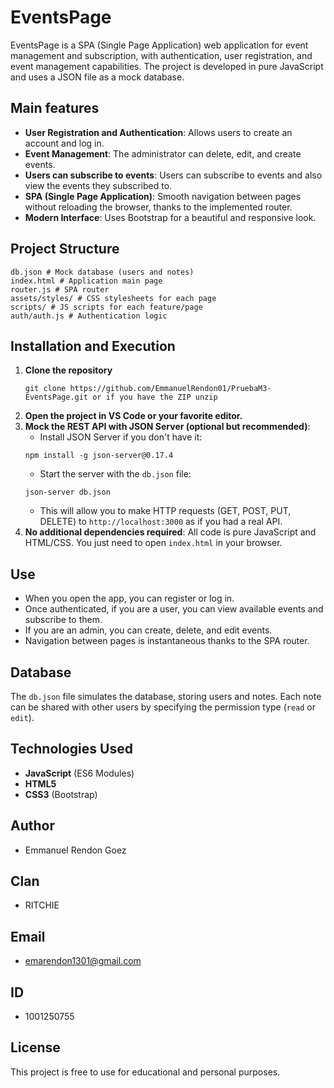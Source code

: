 # EventsPage

EventsPage is a SPA (Single Page Application) web application for event management and subscription, with authentication, user registration, and event management capabilities. The project is developed in pure JavaScript and uses a JSON file as a mock database.

## Main features

- **User Registration and Authentication**: Allows users to create an account and log in.
- **Event Management**: The administrator can delete, edit, and create events.
- **Users can subscribe to events**: Users can subscribe to events and also view the events they subscribed to.
- **SPA (Single Page Application)**: Smooth navigation between pages without reloading the browser, thanks to the implemented router.
- **Modern Interface**: Uses Bootstrap for a beautiful and responsive look.

## Project Structure

```
db.json # Mock database (users and notes)
index.html # Application main page
router.js # SPA router
assets/styles/ # CSS stylesheets for each page
scripts/ # JS scripts for each feature/page
auth/auth.js # Authentication logic
```

## Installation and Execution

1. **Clone the repository**
    ```
    git clone https://github.com/EmmanuelRendon01/PruebaM3-EventsPage.git or if you have the ZIP unzip
    ```
2. **Open the project in VS Code or your favorite editor.**
3. **Mock the REST API with JSON Server (optional but recommended)**:
    - Install JSON Server if you don't have it:
    ```
    npm install -g json-server@0.17.4
    ```
    - Start the server with the `db.json` file:
    ```
    json-server db.json
    ```
    - This will allow you to make HTTP requests (GET, POST, PUT, DELETE) to `http://localhost:3000` as if you had a real API.
4. **No additional dependencies required**: All code is pure JavaScript and HTML/CSS. You just need to open `index.html` in your browser.

## Use

- When you open the app, you can register or log in.
- Once authenticated, if you are a user, you can view available events and subscribe to them.
- If you are an admin, you can create, delete, and edit events.
- Navigation between pages is instantaneous thanks to the SPA router.

## Database

The `db.json` file simulates the database, storing users and notes. Each note can be shared with other users by specifying the permission type (`read` or `edit`).

## Technologies Used

- **JavaScript** (ES6 Modules)
- **HTML5**
- **CSS3** (Bootstrap)

## Author

- Emmanuel Rendon Goez

## Clan 

- RITCHIE

## Email

- emarendon1301@gmail.com

## ID

- 1001250755

## License

This project is free to use for educational and personal purposes.
